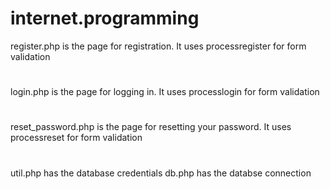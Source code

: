 # internet.programming
register.php is the page for registration. It uses processregister for form validation
#
login.php is the page for logging in. It uses processlogin for form validation
#
reset_password.php is the page for resetting your password. It uses processreset for form validation
#
util.php has the database credentials
db.php has the databse connection
